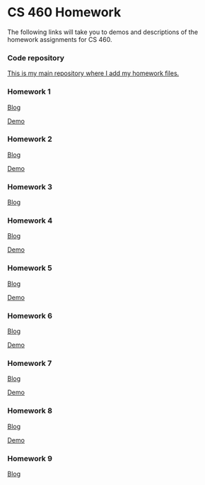 # CS 460 Homework

The following links will take you to demos and descriptions of the homework assignments for CS 460.

### Code repository

[This is my main repository where I add my homework files.](https://github.com/MasonStokes/MasonStokes.github.io)

### Homework 1

[Blog](hw1.html)

[Demo](/Demo/hw1/index.html)

### Homework 2

[Blog](hw2.html)

[Demo](/Demo/hw2/index.html)

### Homework 3

[Blog](hw3.html)

### Homework 4

[Blog](hw4)

[Demo](https://www.youtube.com/watch?v=redqKUxbaBM)

### Homework 5

[Blog](hw5)

[Demo](https://www.youtube.com/watch?v=3h1vzJFjUZU&feature=youtu.be)

### Homework 6

[Blog](hw6)

[Demo](https://www.youtube.com/watch?v=gtZN6Vos0as)

### Homework 7
[Blog](hw7)

[Demo](https://www.youtube.com/watch?v=M0HHY2dBluM)

### Homework 8
[Blog](hw8)

[Demo]()

### Homework 9
[Blog](hw9)